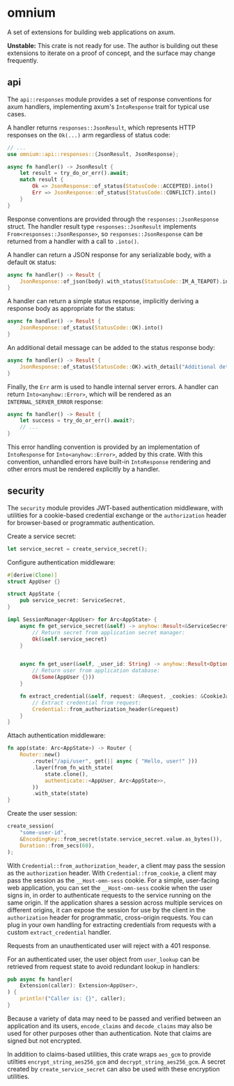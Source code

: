 # omnium

A set of extensions for building web applications on axum.

**Unstable:** This crate is not ready for use. The author is building out these extensions to iterate on a proof of concept, and the surface may change frequently.

## api

The `api::responses` module provides a set of response conventions for axum handlers, implementing axum's `IntoResponse` trait for typical use cases.

A handler returns `responses::JsonResult`, which represents HTTP responses on the `Ok(...)` arm regardless of status code:

```rs
// ...
use omnium::api::responses::{JsonResult, JsonResponse};

async fn handler() -> JsonResult {
    let result = try_do_or_err().await;
    match result {
        Ok => JsonResponse::of_status(StatusCode::ACCEPTED).into()
        Err => JsonResponse::of_status(StatusCode::CONFLICT).into()
    }
}
```

Response conventions are provided through the `responses::JsonResponse` struct. The handler result type `responses::JsonResult` implements `From<responses::JsonResponse>`, so `responses::JsonResponse` can be returned from a handler with a call to `.into()`.

A handler can return a JSON response for any serializable body, with a default `OK` status:

```rs
async fn handler() -> Result {
    JsonResponse::of_json(body).with_status(StatusCode::IM_A_TEAPOT).into()
}
```

A handler can return a simple status response, implicitly deriving a response body as appropriate for the status:

```rs
async fn handler() -> Result {
    JsonResponse::of_status(StatusCode::OK).into()
}
```

An additional detail message can be added to the status response body:

```rs
async fn handler() -> Result {
    JsonResponse::of_status(StatusCode::OK).with_detail("Additional detail".into()).into()
}
```

Finally, the `Err` arm is used to handle internal server errors. A handler can return `Into<anyhow::Error>`, which will be rendered as an `INTERNAL_SERVER_ERROR` response:

```rs
async fn handler() -> Result {
    let success = try_do_or_err().await?;
    // ...
}
```

This error handling convention is provided by an implementation of `IntoResponse` for `Into<anyhow::Error>`, added by this crate. With this convention, unhandled errors have built-in `IntoResponse` rendering and other errors must be rendered explicitly by a handler.


## security

The `security` module provides JWT-based authentication middleware, with utilities for a cookie-based credential exchange or the `authorization` header for browser-based or programmatic authentication.

Create a service secret:

```rs
let service_secret = create_service_secret();
```

Configure authentication middleware:

```rs
#[derive(Clone)]
struct AppUser {}

struct AppState {
    pub service_secret: ServiceSecret,
}

impl SessionManager<AppUser> for Arc<AppState> {
    async fn get_service_secret(&self) -> anyhow::Result<&ServiceSecret> {
        // Return secret from application secret manager:
        Ok(&self.service_secret)
    }


    async fn get_user(&self, _user_id: String) -> anyhow::Result<Option<AppUser>> {
        // Return user from application database:
        Ok(Some(AppUser {}))
    }

    fn extract_credential(&self, request: &Request, _cookies: &CookieJar) -> Option<Credential> {
        // Extract credential from request:
        Credential::from_authorization_header(&request)
    }
}
```

Attach authentication middleware:

```rs
fn app(state: Arc<AppState>) -> Router {
    Router::new()
        .route("/api/user", get(|| async { "Hello, user!" }))
        .layer(from_fn_with_state(
            state.clone(),
            authenticate::<AppUser, Arc<AppState>>,
        ))
        .with_state(state)
}
```

Create the user session:

```rs
create_session(
    "some-user-id",
    &EncodingKey::from_secret(state.service_secret.value.as_bytes()),
    Duration::from_secs(60),
);
```

With `Credential::from_authorization_header`, a client may pass the session as the `authorization` header. With `Credential::from_cookie`, a client may pass the session as the `__Host-omn-sess` cookie. For a simple, user-facing web application, you can set the `__Host-omn-sess` cookie when the user signs in, in order to authenticate requests to the service running on the same origin. If the application shares a session across multiple services on different origins, it can expose the session for use by the client in the `authorization` header for programmatic, cross-origin requests. You can plug in your own handling for extracting credentials from requests with a custom `extract_credential` handler.

Requests from an unauthenticated user will reject with a 401 response.

For an authenticated user, the user object from `user_lookup` can be retrieved from request state to avoid redundant lookup in handlers:

```rs
pub async fn handler(
    Extension(caller): Extension<AppUser>,
) {
    println!("Caller is: {}", caller);
}
```

Because a variety of data may need to be passed and verified between an application and its users, `encode_claims` and `decode_claims` may also be used for other purposes other than authentication. Note that claims are signed but not encrypted.

In addition to claims-based utilities, this crate wraps `aes_gcm` to provide utilties `encrypt_string_aes256_gcm` and `decrypt_string_aes256_gcm`. A secret created by `create_service_secret` can also be used with these encryption utilities.
